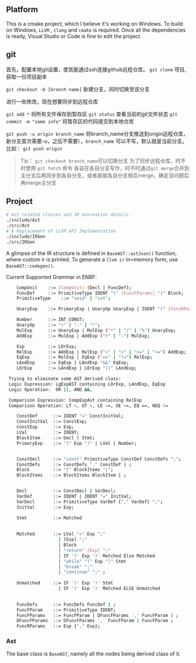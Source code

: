 ## Platform

This is a cmake project, which I believe it's working on Windows.
To build on Windows, `LLVM` , `clang` and `cmake` is required.
Once all the dependencies is ready, Visual Studio or Code is fine to edit the project.

## git

首先，配置本地git设置，使其能通过ssh连接github远程仓库。
`git clone` 项目, 获取一份项目副本

`git checkout -b [branch name]` 新建分支，同时切换至该分支

进行一些修改，现在想要同步到远程仓库

`git add *` 将所有文件保存到暂存区
`git status` 查看当前的git文件状态
`git commit -m "some info"` 将暂存区的代码提交到本地仓库

`git push -u origin branch_name`
将branch_name分支推送到origin远程仓库，
新分支首次需要-u，之后不需要），`branch_name` 可以不写，默认就是当前分支。
比如： `git push origin`

> Tip：
> `git checkout branch_name`可以切换分支
> 为了同步远程仓库，时不时使用 `git fetch` 命令
> 各自在各自分支写作，时不时通过`git merge`合并到主分支后再同步到各自分支，或者直接各自分支相互merge，确定没问题后再merge主分支


## Project

```bash
# Ast related classes and IR Genreation details
./include/Ast
./src/Ast
# A Replacement of LLVM API Implementation
./include/IRGen
./src/IRGen

```

A glimpse of the IR structure is defined in `BaseAST::astJson()` function, where custom ir is printed.
To generate a `llvm ir` in=memory form, use `BaseAST::codegen()`.

Current Supported Grammar in ENBF:

```bash
    CompUnit    ::= [CompUnit] (Decl | FuncDef);
    FuncDef     ::= PrimitiveType IDENT "(" [FuncFParams] ")" Block;
    PrimitiveType    ::= "void" | "int";

    UnaryExp    ::= PrimaryExp | UnaryOp UnaryExp | IDENT "(" [FuncRParams] ")";

    Number      ::= INT_CONST;
    UnaryOp     ::= "+" | "-" | "!";
    MulExp      ::= UnaryExp | MulExp ("*" | "/" | "%") UnaryExp;
    AddExp      ::= MulExp | AddExp ("+" | "-") MulExp;

    Exp         ::= LOrExp;
    RelExp      ::= AddExp | RelExp ("<" | ">" | "<=" | ">=") AddExp;
    EqExp       ::= RelExp | EqExp ("==" | "!=") RelExp;
    LAndExp     ::= EqExp | LAndExp "&&" EqExp;
    LOrExp      ::= LAndExp | LOrExp "||" LAndExp;

 Trying to eliminate some AST derived class:
 Logic Expression: LgExpAST containing LOrExp, LAndExp, EqExp
 Logic Operation:  OR ||, AND &&,

 Comparison Expression: CompExpAst containing RelExp
 Comparison Operation: LT <, GT >, LE <=, GE >=, EQ ==, NEQ !=

    ConstDef      ::= IDENT "=" ConstInitVal;
    ConstInitVal  ::= ConstExp;
    ConstExp      ::= Exp;
    LVal          ::= IDENT;
    BlockItem     ::= Decl | Stmt;
    PrimaryExp    ::= "(" Exp ")" | LVal | Number;


    ConstDecl     ::= "const" PrimitiveType ConstDef ConstDefs ";";
    ConstDefs     ::= ConstDefs "," ConstDef | ;
    Block         ::= "{" BlockItems "}";
    BlockItems    ::= BlockItems BlockItem | ;


    Decl          ::= ConstDecl | VarDecl;
    VarDef        ::= IDENT | IDENT "=" InitVal;
    VarDecl       ::= PrimitiveType VarDef {"," VarDef} ";";
    InitVal       ::= Exp;

    Stmt          ::= Matched 
    
                      
    Matched       ::= LVal "=" Exp ";"
                    | [Exp] ";"
                    | Block
                    | "return" [Exp] ";"
                    | IF '(' Exp ')' Matched Else Matched
                    | "while" "(" Exp ")" Stmt
                    | "break" ";"
                    | "continue" ";" ;
    
    Unmatched     ::= IF '(' Exp ')' Stmt 
                    | IF '(' Exp ')' Matched ELSE Unmatched
                    

    FuncDefs      ::= FuncDefs FuncDef | ;
    FuncFParam    ::= PrimitiveType IDENT;
    FuncFParams   ::= FuncFParam | DFuncFParams ',' FuncFParam | ;
    DFuncFParams  ::= DFuncFParams ',' FuncFParam | FuncFParam ;
    FuncRParams   ::= Exp {"," Exp};
```

### Ast

The base class is `BaseAST`, namely all the nodes being derived class of it.